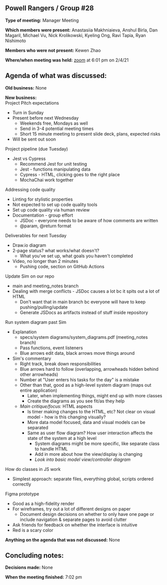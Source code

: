## Powell Rangers / Group #28

**Type of meeting:** Manager Meeting

**Which members were present:** Anastasiia Makhniaieva, Anshul Birla, Dan Magaril, Michael Vu, Nick Krolikowski, Kyeling Ong, Ravi Tapia, Ryan Nishimoto

**Members who were not present:** Kewen Zhao

**Where/when meeting was held:** [zoom](https://ucsd.zoom.us/j/91498354151) at 6:01 pm on 2/4/21


## Agenda of what was discussed:

**Old business:** None

**New business:**    
Project Pitch expectations
+ Turn in Sunday
+ Present before next Wednesday
    + Weekends free, Mondays as well
    + Send in 3-4 potential meeting times
    + Short 15 minute meeting to present slide deck, plans, expected risks
+ Will be sent out soon

Project pipeline (due Tuesday)
+ Jest vs Cypress
  + Recommend Jest for unit testing
  + Jest - functions manipulating data
  + Cypress - HTML, clicking goes to the right place
  + MochaChai work together

Addressing code quality
+ Linting for stylistic properties
+ Not expected to set up code quality tools
+ Set up code quality via human review
+ Documentation - group effort
  + JSDoc - everyone needs to be aware of how comments are written
  + @param, @return format

Deliverables for next Tuesday
+ Draw.io diagram
+ 2-page status? what works/what doesn't?
  + What you've set up, what goals you haven't completed
+ Video, no longer than 2 minutes
  + Pushing code, section on GitHub Actions

Update Sim on our repo
+ main and meeting_notes branch
+ Dealing with merge conflicts - JSDoc causes a lot bc it spits out a lot of HTML
  + Don't want that in main branch bc everyone will have to keep pushing/pulling/update
  + Generate JSDocs as artifacts instead of stuff inside repository

Run system diagram past Sim
+ Explanation
  + specs/system diagrams/system_diagrams.pdf (meeting_notes branch)
  + Pass functions, event listeners
  + Blue arrows edit data, black arrows move things around
+ Sim's commentary
  + Right track, break down responsibilities
  + Blue arrows hard to follow (overlapping, arrowheads hidden behind other arrowheads)
  + Number at "User enters his tasks for the day" is a mistake
  + Other than that, good as a high-level system diagram (maps out entire application)
    + Later, when implementing things, might end up with more classes
    + Create the diagrams as you see fit/as they help
  + *Main critique/focus:* HTML aspects
    + Is timer making changes to the HTML, etc? Not clear on visual model - how is this changing visually?
    + More data model focused, data and visual models can be separated
    + Same as user flow diagram? How user interaction affects the state of the system at a high level
      + System diagrams might be more specific, like separate class to handle HTML
      + Add in more about how the view/display is changing
      + *Look into basic model view/controller diagram*

How do classes in JS work
+ Simplest approach: separate files, everything global, scripts ordered correctly

Figma prototype
+ Good as a high-fidelity render
+ For wireframes, try out a lot of different designs on paper
  + Document design decisions on whether to only have one page or include navigation & separate pages to avoid clutter
+ Ask friends for feedback on whether the interface is intuitive
+ Red is a scary color

**Anything on the agenda that was not discussed:**  None


## Concluding notes:

**Decisions made:** None

**When the meeting finished:** 7:02 pm
